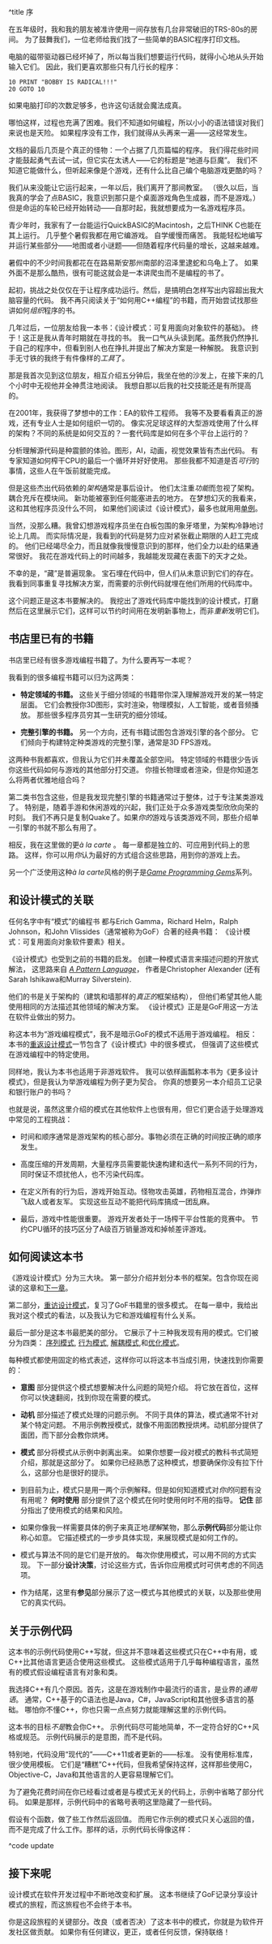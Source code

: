 ^title 序

在五年级时，我和我的朋友被准许使用一间存放有几台非常破旧的TRS-80s的房间。
为了鼓舞我们，一位老师给我们找了一些简单的BASIC程序打印文档。

电脑的磁带驱动器已经坏掉了，所以每当我们想要运行代码，就得小心地从头开始输入它们。
因此，我们更喜欢那些只有几行长的程序：

<span name="radical"></span>

    10 PRINT "BOBBY IS RADICAL!!!"
    20 GOTO 10

<aside name="radical">

如果电脑打印的次数足够多，也许这句话就会魔法成真。

</aside>

哪怕这样，过程也充满了困难。我们不知道如何编程，所以小小的语法错误对我们来说也是天险。
如果程序没有工作，我们就得从头再来一遍——这经常发生。

文档的最后几页是个真正的怪物：一个占据了几页篇幅的程序。
我们得花些时间才能鼓起勇气去试一试，但它实在太诱人——它的标题是“地道与巨魔”。
我们不知道它能做什么，但听起来像是个游戏，还有什么比自己编个电脑游戏更酷的吗？

我们从来没能让它运行起来，一年以后，我们离开了那间教室。
（很久以后，当我真的学会了点BASIC，我意识到那只是个桌面游戏角色生成器，而不是游戏。）
但是命运的车轮已经开始转动——自那时起，我就想要成为一名游戏程序员。

<span name="snakes"></span>青少年时，我家有了一台能运行QuickBASIC的Macintosh，之后THINK C也能在其上运行。
几乎整个暑假我都在用它编游戏。
自学缓慢而痛苦。
我能轻松地编写并运行某些部分——地图或者小谜题——但随着程序代码量的增长，这越来越难。

<aside name="snakes">

暑假中的不少时间我都花在在路易斯安那州南部的沼泽里逮蛇和乌龟上了。
如果外面不是那么酷热，很有可能这就会是一本讲爬虫而不是编程的书了。

</aside>

起初，挑战之处仅仅在于让程序成功运行。然后，是搞明白怎样写出内容超出我大脑容量的代码。
我不再只阅读关于“如何用C++编程”的书籍，而开始尝试找那些讲如何*组织*程序的书。

<span name="friend"></span>几年过后，一位朋友给我一本书：《设计模式：可复用面向对象软件的基础》。
终于！这正是我从青年时期就在寻找的书。
我一口气从头读到尾。虽然我仍然挣扎于自己的程序中，但看到别人也在挣扎并提出了解决方案是一种解脱。
我意识到手无寸铁的我终于有件像样的*工具*了。

<aside name="friend">

那是我首次见到这位朋友，相互介绍五分钟后，我坐在他的沙发上，在接下来的几个小时中无视他并全神贯注地阅读。
我想自那以后我的社交技能还是有所提高的。

</aside>

在2001年，我获得了梦想中的工作：EA的软件工程师。
我等不及要看看真正的游戏，还有专业人士是如何组织一切的。
像实况足球这样的大型游戏使用了什么样的架构？不同的系统是如何交互的？一套代码库是如何在多个平台上运行的？

分析理解源代码是种震颤的体验。图形，AI，动画，视觉效果皆有杰出代码。
有专家知道如何榨干CPU的最后一个循环并好好使用。
那些我都不知道是否*可行*的事情，这些人在午饭前就能完成。

但是这些杰出代码依赖的*架构*通常是事后设计。
他们太注重*功能*而忽视了架构。耦合充斥在模块间。
新功能被塞到任何能塞进去的地方。
在梦想幻灭的我看来，这和其他程序员没什么不同，
如果他们阅读过《设计模式》，最多也就用用<a class="pattern" href="singleton.html">单例</a>。

当然，没那么糟。我曾幻想游戏程序员坐在白板包围的象牙塔里，为架构冷静地讨论上几周。
而实际情况是，我看到的代码是努力应对紧张截止期限的人赶工完成的。
他们已经竭尽全力，而且就像我慢慢意识到的那样，他们全力以赴的结果通常很好。
我花在游戏代码上的时间越多，我越能发现藏在表面下的天才之处。

不幸的是，“藏”是普遍现象。
宝石埋在代码中，但人们从未意识到它们的存在。
我看到同事重复寻找解决方案，而需要的示例代码就埋在他们所用的代码库中。

这个问题正是这本书要解决的。
我挖出了游戏代码库中能找到的设计模式，打磨然后在这里展示它们，这样可以节约时间用在发明新事物上，而非*重新*发明它们。

## 书店里已有的书籍

书店里已经有很多游戏编程书籍了。为什么要再写一本呢？

我看到的很多编程书籍可以归为这两类：

* **特定领域的书籍。** 这些关于细分领域的书籍带你深入理解游戏开发的某一特定层面。
  它们会教授你3D图形，实时渲染，物理模拟，人工智能，或者音频播放。
  那些很多程序员穷其一生研究的细分领域。

* **完整引擎的书籍。** 另一个方向，还有书籍试图包含游戏引擎的各个部分。
  它们倾向于构建特定种类游戏的完整引擎，通常是3D FPS游戏。

这两种书我都喜欢，但我认为它们并未覆盖全部空间。
特定领域的书籍很少告诉你这些代码如何与游戏的其他部分打交道。
你擅长物理或者渲染，但是你知道怎么将两者优雅地组合吗？

第二类书包含这些，但是我发现完整引擎的书籍通常过于整体，过于专注某类游戏了。
特别是，随着手游和休闲游戏的兴起，我们正处于众多游戏类型欣欣向荣的时刻。
我们不再只是复制Quake了。如果*你的*游戏与该类游戏不同，那些介绍单一引擎的书就不那么有用了。

<span name="carte"></span>相反，我在这里做的更*à la carte* 。
每一章都是独立的、可应用到代码上的思路。
这样，你可以用*你*认为最好的方式组合这些思路，用到你的游戏上去。

<aside name="carte">

另一个广泛使用这种*à la carte*风格的例子是[*Game Programming Gems*](http://www.satori.org/game-programming-gems/)系列。

</aside>

## 和设计模式的关联

<span name="alexander"></span>任何名字中有“模式”的编程书
都与Erich Gamma，Richard Helm，Ralph Johnson，和John Vlissides（通常被称为GoF）合著的经典书籍：
《设计模式：可复用面向对象软件要素》相关。

<aside name="alexander">

《设计模式》也受到之前的书籍的启发。
创建一种模式语言来描述问题的开放式解法，
这思路来自 [*A Pattern Language*](http://en.wikipedia.org/wiki/A_Pattern_Language)，
作者是Christopher Alexander (还有Sarah Ishikawa和Murray Silverstein).

他们的书是关于架构的（建筑和墙那样的*真正的*框架结构），
但他们希望其他人能使用相同的方法描述其他领域的解决方案。
《设计模式》正是是GoF用这一方法在软件业做出的努力。

</aside>

<span name="nongames"></span>称这本书为“游戏编程模式”，我不是暗示GoF的模式不适用于游戏编程。
相反：本书的[重返设计模式](design-patterns-revisited.html)一节包含了《设计模式》中的很多模式，
但强调了这些模式在游戏编程中的特定使用。

同样地，我认为本书也适用于非游戏软件。
我可以依样画瓢称本书为《更多设计模式》，但是我认为举游戏编程为例子更为契合。
你真的想要另一本介绍员工记录和银行账户的书吗？

也就是说，虽然这里介绍的模式在其他软件上也很有用，但它们更合适于处理游戏中常见的工程挑战：

*   时间和顺序通常是游戏架构的核心部分。事物必须在正确的时间按正确的顺序发生。

*   高度压缩的开发周期，大量程序员需要能快速构建和迭代一系列不同的行为，同时保证不烦扰他人，也不污染代码库。

*   在定义所有的行为后，游戏开始互动。怪物攻击英雄，药物相互混合，炸弹炸飞敌人或者友军。
  实现这些互动不能把代码库搞成一团乱麻。

*   最后，游戏中性能很重要。
  游戏开发者处于一场榨干平台性能的竞赛中。
  节约CPU循环的技巧区分了A级百万销量游戏和掉帧差评游戏。

## 如何阅读这本书

《游戏设计模式》分为三大块。
第一部分介绍并划分本书的框架。包含你现在阅读的这章和[下一章](architecture-performance-and-games.html)。

第二部分，[重访设计模式](design-patterns-revisited.html)，复习了GoF书籍里的很多模式。
在每一章中，我给出我对这个模式的看法，以及我认为它和游戏编程有什么关系。

最后一部分是这本书最肥美的部分。
它展示了十三种我发现有用的模式。它们被分为四类：
[序列模式](sequencing-patterns.html), [行为模式](behavioral-patterns.html), [解耦模式](decoupling-patterns.html),和[优化模式](optimization-patterns.html)。

每种模式都使用固定的格式表述，这样你可以将这本书当成引用，快速找到你需要的：

* **意图** 部分提供这个模式想要解决什么问题的简短介绍。
  将它放在首位，这样你可以快速翻阅，找到你现在需要的模式。

* **动机** 部分描述了模式处理的问题示例。
  不同于具体的算法，模式通常不针对某个特定问题。
  不用示例教授模式，就像不用面团教授烘烤。动机部分提供了面团，而下部分会教你烘烤。

* **模式** 部分将模式从示例中剥离出来。
  如果你想要一段对模式的教科书式简短介绍，那就是这部分了。
  如果你已经熟悉了这种模式，想要确保你没有拉下什么，这部分也是很好的提示。

* 到目前为止，模式只是用一两个示例解释。但是如何知道模式对*你的*问题有没有用呢？
  **何时使用** 部分提供了这个模式在何时使用何时不用的指导。
  **记住** 部分指出了使用模式的结果和风险。

* 如果你像我一样需要具体的例子来真正地*理解*某物，那么**示例代码**部分能让你称心如意。
  它描述模式的一步步具体实现，来展现模式是如何工作的。

* 模式与算法不同的是它们是开放的。
  每次你使用模式，可以用不同的方式实现。
  下一部分**设计决策**，讨论这些方式，告诉你应用模式时可供考虑的不同选项。

* 作为结尾，这里有**参见**部分展示了这一模式与其他模式的关联，以及那些使用它的真实代码。

## 关于示例代码

这本书的示例代码使用C++写就，但这并不意味着这些模式只在C++中有用，或C++比其他语言更适合使用这些模式。
这些模式适用于几乎每种编程语言，虽然有的模式假设编程语言有对象和类。

我选择C++有几个原因。首先，这是在游戏制作中最流行的语言，是业界的*通用语*。
通常，C++基于的C语法也是Java，C#，JavaScript和其他很多语言的基础。
哪怕你不懂C++，你也只需一点点努力就能理解这里的示例代码。

这本书的目标*不是*教会你C++。
示例代码尽可能地简单，不一定符合好的C++风格或规范。
示例代码展示的是意图，而不是代码。

特别地，代码没用“现代的”——C++11或者更新的——标准。
没有使用标准库，很少使用模板。
它们是“糟糕”C++代码，但我希望保持这样，这样那些使用C，Objective-C，Java和其他语言的人更容易理解它们。

为了避免花费时间在你已经看过或者是与模式无关的代码上，示例中省略了部分代码。
如果是那样，示例代码中的省略号表明这里隐藏了一些代码。

假设有个函数，做了些工作然后返回值。
而用它作示例的模式只关心返回的值，而不是完成了什么工作。那样的话，示例代码长得像这样：

^code update

## 接下来呢

设计模式在软件开发过程中不断地改变和扩展。
这本书继续了GoF记录分享设计模式的旅程，而这旅程也不会终于本书。

你是这段旅程的关键部分。改良（或者否决）了这本书中的模式，你就是为软件开发社区做贡献。
如果你有任何建议，更正，或者任何反馈，保持联络！
